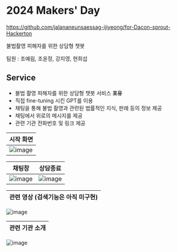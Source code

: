 # 2024 Makers' Day
https://github.com/jalananeunsaessag-ijiyeong/for-Dacon-sprout-Hackerton

불법촬영 피해자를 위한 상담형 챗봇    

팀원 : 조예림, 조윤정, 강지영, 현희섭
## Service
- 불법 촬영 피해자를 위한 상담형 챗봇 서비스 **포유**
- 직접 fine-tuning 시킨 GPT를 이용
- 채팅을 통해 불법 촬영과 관련된 법률적인 지식, 판례 등의 정보 제공
- 채팅에서 위로의 메시지를 제공
- 관련 기관 전화번호 및 링크 제공

|시작 화면|
|------|
|![image](https://github.com/user-attachments/assets/41806910-82bd-4bb5-9b2a-d7d7a81606ac)|

|채팅창|상담종료|
|------|---|
|![image](https://github.com/user-attachments/assets/9c6be722-9218-4909-aa55-c693fcc8a5a0)|![image](https://github.com/user-attachments/assets/b0822bcc-4d14-4a9f-99f2-4924eff863c0)|

|관련 영상 (검색기능은 아직 미구현)|
|------|
![image](https://github.com/user-attachments/assets/38c24ee4-4360-40c7-b55f-ae53367b78f4)

|관련 기관 소개|
|------|
![image](https://github.com/user-attachments/assets/d6ab86aa-e6d1-40d0-8ea5-e73289d6ae9f)
